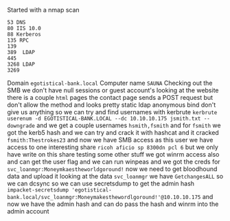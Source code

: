 Started with a nmap scan
```
53 DNS
80 IIS 10.0
88 Kerberos
135 RPC
139
389  LDAP
445
3268 LDAP
3269
```
Domain `egotistical-bank.local` Computer name `SAUNA` 
Checking out the SMB we don't have null sessions or guest account's looking at the website there is a couple `html` pages the contact page sends a POST request but don't allow the method and looks pretty static ldap anonymous bind don't give us anything so we can try and find usernames with kerbrute `kerbrute userenum -d EGOTISTICAL-BANK.LOCAL --dc 10.10.10.175 jsmith.txt --downgrade` and we get a couple usernames `hsmith,fsmith` and for `fsmith` we got the kerb5 hash and we can try and crack it with hashcat and it cracked `fsmith:Thestrokes23` and now we have SMB access as this user we have access to one interesting share `ricoh aficio sp 8300dn pcl 6` but we only have write on this share testing some other stuff we got winrm access also and can get the user flag and we can run winpeas and we got the creds for `svc_loanmgr:Moneymkaestheworldgoround!` now we need to get bloodhound data and upload it looking at the data `svc_loanmgr` we have `GetchangesALL` so we can dcsync so we can use secretsdump to get the admin hash `impacket-secretsdump 'egotistical-bank.local/svc_loanmgr:Moneymakesthewordlgoround!'@10.10.10.175` and now we have the admin hash and can do pass the hash and winrm into the admin account 